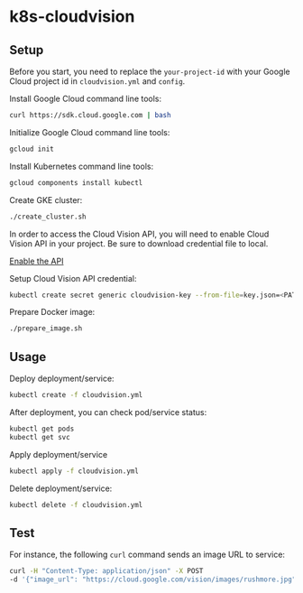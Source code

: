 # k8s-cloudvision

## Setup

Before you start, you need to replace the `your-project-id` with your Google Cloud project id in `cloudvision.yml` and `config`.

Install Google Cloud command line tools:

```bash
curl https://sdk.cloud.google.com | bash
```

Initialize Google Cloud command line tools:

```bash
gcloud init
```

Install Kubernetes command line tools:

```bash
gcloud components install kubectl
```

Create GKE cluster:

```bash
./create_cluster.sh
```

In order to access the Cloud Vision API, you will need to enable Cloud Vision API in your project. Be sure to download credential file to local.

[Enable the API](https://console.cloud.google.com/flows/enableapi?apiid=vision.googleapis.com)

Setup Cloud Vision API credential:

```bash
kubectl create secret generic cloudvision-key --from-file=key.json=<PATH-TO-KEY-FILE>.json
```

Prepare Docker image:

```bash
./prepare_image.sh
```

## Usage

Deploy deployment/service:

```bash
kubectl create -f cloudvision.yml
```

After deployment, you can check pod/service status:

```bash
kubectl get pods
kubectl get svc
```

Apply deployment/service

```bash
kubectl apply -f cloudvision.yml
```

Delete deployment/service:

```bash
kubectl delete -f cloudvision.yml
```

## Test

For instance, the following `curl` command sends an image URL to service:

```bash
curl -H "Content-Type: application/json" -X POST
-d '{"image_url": "https://cloud.google.com/vision/images/rushmore.jpg"}' YOUR_SERVICE_IP
```